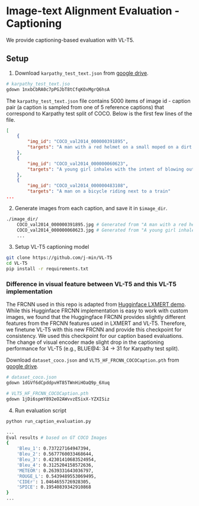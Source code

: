 # Image-text Alignment Evaluation - Captioning

We provide captioning-based evaluation with VL-T5.


## Setup

1) Download `karpathy_test_text.json` from [google drive](https://drive.google.com/drive/folders/1eNeXzzhB7q9XCD_CNvNI0QZJINlUsE04).


```bash
# karpathy_test_text.jso
gdown 1nxbCbRA0c7pPGJbT8tCfqKOxMgrQ6hsA
```

The `karpathy_test_text.json` file contains 5000 items of image id - caption pair (a caption is sampled from one of 5 reference captions) that correspond to Karpathy test split of COCO. Below is the first few lines of the file.

```json
[
    {
        "img_id": "COCO_val2014_000000391895",
        "targets": "A man with a red helmet on a small moped on a dirt road."
    },
    {
        "img_id": "COCO_val2014_000000060623",
        "targets": "A young girl inhales with the intent of blowing out a candle."
    },
    {
        "img_id": "COCO_val2014_000000483108",
        "targets": "A man on a bicycle riding next to a train"
...
```

2) Generate images from each caption, and save it in `$image_dir`.

```bash
./image_dir/
    COCO_val2014_000000391895.jpg # Generated from "A man with a red helmet on a small moped on a dirt road."
    COCO_val2014_000000060623.jpg # Generated from "A young girl inhales with the intent of blowing out a candle."
    ...
```

3) Setup VL-T5 captioning model

```bash
git clone https://github.com/j-min/VL-T5
cd VL-T5
pip install -r requirements.txt
```

### Difference in visual feature between VL-T5 and this VL-T5 implementation
The FRCNN used in this repo is adapted from [Hugginface LXMERT demo](https://github.com/huggingface/transformers/tree/main/examples/research_projects/lxmert).
While this Hugginface FRCNN implementation is easy to work with custom images, we found that the Huggingface FRCNN provides slightly different features from the FRCNN features used in LXMERT and VL-T5.
Therefore, we finetune VL-T5 with this new FRCNN and provide this checkpoint for consistency. We used this checkpoint for our caption based evaluations.
The change of visual encoder made slight drop in the captioning performance for VL-T5 (e.g., BLUE@4: 34 -> 31 for Karpathy test split).

Download `dataset_coco.json` and `VLT5_HF_FRCNN_COCOCaption.pth` from [google drive](https://drive.google.com/drive/folders/1eNeXzzhB7q9XCD_CNvNI0QZJINlUsE04).


```bash
# dataset_coco.json
gdown 1dGVf6dCpddpvHT85TWnHiHOaQ9p_6Xuq

# VLT5_HF_FRCNN_COCOCaption.pth
gdown 1jDi6spmY892eO2AWvvzESixX-YZXISiz
```

4) Run evaluation script
```bash
python run_caption_evaluation.py

...
Eval results # based on GT COCO Images
{
    'Bleu_1': 0.737227164947394,
    'Bleu_2': 0.5677760033468644,
    'Bleu_3': 0.42301410683524954,
    'Bleu_4': 0.3125204158572636,
    'METEOR': 0.2639331643036797,
    'ROUGE_L': 0.5439489553069495,
    'CIDEr': 1.0464655726928305,
    'SPICE': 0.19540839342910868
}
...
```
